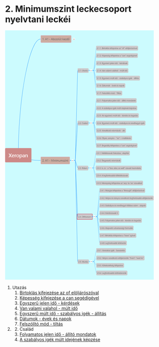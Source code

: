 # 2. Minimumszint leckecsoport nyelvtani leckéi

![2all](images/2all.png)

1. Utazás
   1. [Birtoklás kifejezése az of elöljárószóval](2.1-Utazas/1.md)
   2. [Képesség kifejezése a can segédigével](2.1-Utazas/2.md)
   3. [Egyszerű jelen idő - kérdések](2.1-Utazas/3.md)
   4. [Van valami valahol - múlt idő](2.1-Utazas/4.md)
   5. [Egyszerű múlt idő - szabályos igék - állítás](2.1-Utazas/5.md)
   6. [Dátumok - évek és napok](2.1-Utazas/6.md)
   7. [Felszólító mód - tiltás](2.1-Utazas/7.md)
2. 2. Család
   1. [Folyamatos jelen idő - állító mondatok](2.2-Csalad/1.md)
   2. [A szabályos igék múlt idejének képzése](2.2-Csalad/2.md)
